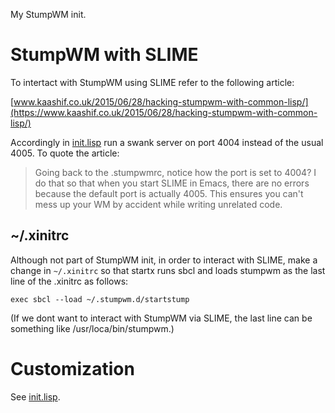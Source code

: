 My StumpWM init.

# StumpWM with SLIME

To intertact with StumpWM using SLIME refer to the following article:

[www.kaashif.co.uk/2015/06/28/hacking-stumpwm-with-common-lisp/](https://www.kaashif.co.uk/2015/06/28/hacking-stumpwm-with-common-lisp/)

Accordingly in [init.lisp](./init.lisp) run a swank server on port 4004 instead
of the usual 4005. To quote the article:

> Going back to the .stumpwmrc, notice how the port is set to 4004? I do that so
> that when you start SLIME in Emacs, there are no errors because the default
> port is actually 4005. This ensures you can't mess up your WM by accident
> while writing unrelated code.

## ~/.xinitrc

Although not part of StumpWM init, in order to interact with SLIME, make a
change in `~/.xinitrc` so that startx runs sbcl and loads stumpwm as the last
line of the .xinitrc as follows:

    exec sbcl --load ~/.stumpwm.d/startstump

(If we dont want to interact with StumpWM via SLIME, the last line can be
something like /usr/loca/bin/stumpwm.)

# Customization

See [init.lisp](./init.lisp).